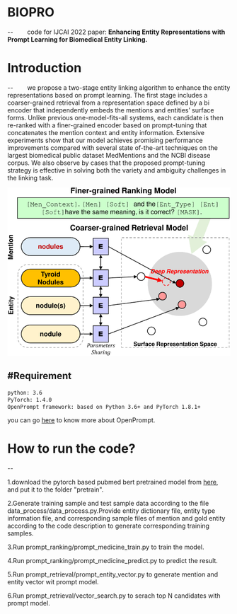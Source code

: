 # BIOPRO 
--
&ensp;&ensp;&ensp;&ensp;code for IJCAI 2022 paper: **Enhancing Entity Representations with Prompt Learning for Biomedical Entity Linking.**

# Introduction
-- 
&ensp;&ensp;&ensp;&ensp;we propose a two-stage entity linking algorithm to enhance the entity representations based on prompt learning. The first stage includes a coarser-grained retrieval from a representation space defined by a bi encoder that independently embeds the mentions and entities’ surface forms. Unlike previous one-model-fits-all systems, each candidate is then re-ranked with a finer-grained encoder based on prompt-tuning that concatenates the mention context and entity information. Extensive experiments show that our model achieves promising performance improvements compared with several state of-the-art techniques on the largest biomedical public dataset MedMentions and the NCBI disease corpus.
We also observe by cases that the proposed prompt-tuning strategy is effective in solving both the variety and ambiguity challenges in the linking task. 

<div align='center'>
<img src="./arc.pdf?version=15&modificationDate=1596786732179&api=v2"/>
</div>

#Requirement
--
```
python: 3.6
PyTorch: 1.4.0
OpenPrompt framework: based on Python 3.6+ and PyTorch 1.8.1+
```
you can go [here](https://github.com/thunlp/OpenPrompt) to know more about OpenPrompt. 


# How to run the code?
-- 

1.download the pytorch based pubmed bert pretrained model from [here](https://huggingface.co/microsoft/BiomedNLP-PubMedBERT-base-uncased-abstract-fulltext/tree/main), and put it to the folder "pretrain".

2.Generate training sample and test sample data according to the file data_process/data\_process.py.Provide entity dictionary file, entity type information file, and corresponding sample files of mention and gold entity according to the code description to generate corresponding training samples.

3.Run prompt\_ranking/prompt\_medicine\_train.py to train the model.

4.Run prompt\_ranking/prompt\_medicine\_predict.py to predict the result.

5.Run prompt\_retrieval/prompt\_entity\_vector.py to generate mention and entity vector wit prompt model.

6.Run prompt\_retrieval/vector\_search.py to serach top N candidates with prompt model.


